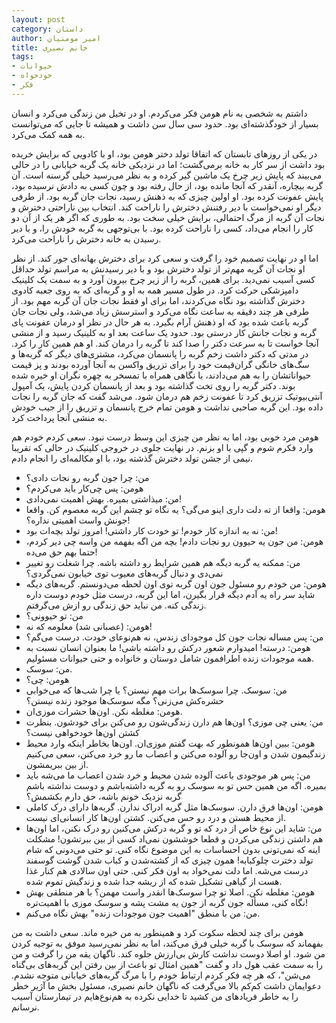 ```yaml
---
layout: post
category: داستان
author: امیر مومنیان
title: خانم نصیری
tags:
- حیوانات
- خودخواه
- فکر
---
```


داشتم به شخصی به نام هومن فکر می‌کردم. او در تخیل من زندگی می‌کرد و انسان بسیار از خودگذشته‌ای بود. حدود سی سال سن داشت و همیشه تا جایی که می‌توانست به همه کمک می‌کرد.

در یکی از روزهای تابستان که اتفاقا تولد دختر هومن بود، او با کادویی که برایش خریده بود داشت از سر کار به خانه برمی‌گشت؛ اما در نزدیکی خانه یک گربه خیابانی را در حالی می‌بیند که پایش زیر چرخ یک ماشین گیر کرده و به نظر می‌رسید خیلی گرسنه است. آن گربه بیچاره، آنقدر که آنجا مانده بود، از حال رفته بود و چون کسی به دادش نرسیده بود، پایش عفونت کرده بود. او اولین چیزی که به ذهنش رسید، نجات جان گربه بود. از طرفی دیگر او نمی‌خواست با دیر رفتنش دخترش را ناراحت کند. انتخاب بین ناراحتی دخترش و نجات آن گربه از مرگ احتمالی، برایش خیلی سخت بود. به طوری که اگر هر یک از آن دو کار را انجام می‌داد، کسی را ناراحت کرده بود. با بی‌توجهی به گربه خودش را، و با دیر رسیدن به خانه دخترش را ناراحت می‌کرد.

اما او در نهایت تصمیم خود را گرفت و سعی کرد برای دخترش بهانه‌ای جور کند. از نظر او نجات آن گربه مهم‌تر از تولد دخترش بود و با دیر رسیدنش به مراسم تولد حداقل کسی آسیب نمی‌دید. برای همین، گربه را از زیر چرخ بیرون آورد و به سمت یک کلینیک دامپزشکی حرکت کرد. در طول مسیر همه به او و گربه‌ای که به روی جعبه کادوی دخترش گذاشته بود نگاه می‌کردند، اما برای او فقط نجات جان آن گربه مهم بود. از طرفی هر چند دقیقه به ساعت نگاه می‌کرد و استرسش زیاد می‌شد، ولی نجات جان گربه باعث شده بود که او ذهنش آرام بگیرد. به هر حال در نظر او درمان عفونت پای گربه و نجات جانش کار درستی بود. حدود یک ساعت بعد او به کلینیک رسید و از منشی آنجا خواست تا به سرعت دکتر را صدا کند تا گربه را درمان کند. او هم همین کار را کرد. در مدتی که دکتر داشت زخم گربه را پانسمان می‌کرد، مشتری‌های دیگر که گربه‌ها و سگ‌های خانگی گران‌قیمت خود را برای تزریق واکسن به آنجا آورده بودند و پز قیمت حیواناتشان را به هم می‌دادند، با نگاهی همراه با تمسخر به چهره نگران او خیره شده بوند. دکتر گربه را روی تخت گذاشته بود و بعد از پانسمان کردن پایش، یک آمپول آنتی‌بیوتیک تزریق کرد تا عفونت زخم هم درمان شود. می‌شد گفت که جان گربه را نجات داده بود. این گربه صاحبی نداشت و هومن تمام خرج پانسمان و تزریق را از جیب خودش به منشی آنجا پرداخت کرد.

هومن مرد خوبی بود، اما به نظر من چیزی این وسط درست نبود. سعی کردم خودم هم وارد فکرم شوم و گپی با او بزنم. در نهایت جلوی در خروجی کلینیک در حالی که تقریبا نیمی از جشن تولد دخترش گذشته بود، با او مکالمه‌ای را انجام دادم.

- من: چرا جون گربه رو نجات دادی؟
- هومن: پس چی‌کار باید می‌کردم؟
- من: میذاشتی بمیره. بهش اهمیت نمی‌دادی!
- هومن: واقعا از ته دلت داری اینو می‌گی؟ یه نگاه تو چشم این گربه معصوم کن. واقعا جونش واست اهمیتی نداره؟!
- من: نه به اندازه کار خودم! تو خودت کار داشتی! امروز تولد بچه‌ات بود!
- هومن: من جون یه حیوون رو نجات دادم! بچه من اگه بفهمه من واسه چی دیر کردم، حتما بهم حق می‌ده!
- من: ممکنه یه گربه دیگه هم همین شرایط رو داشته باشه. چرا شغلت رو تغییر نمی‌دی و دنبال گربه‌های معیوب توی خیابون نمی‌گردی؟
- هومن: من خودم رو مسئول جون اون گربه توی اون لحظه می‌دونستم. گربه‌های دیگه شاید سر راه یه آدم دیگه قرار بگیرن، اما این گربه، درست مثل خودم دوست داره زندگی کنه. من نباید حق زندگی رو ازش می‌گرفتم.
- من: تو حیوونی؟
- هومن: (عصبانی شد) معلومه که نه!
- من: پس مساله نجات جون کل موجودای زندس، نه هم‌نوعای خودت. درست می‌گم؟
- هومن: درسته! امیدوارم شعور درکش رو داشته باشی! ما بعنوان انسان نسبت به همه موجودات زنده اطرافمون شامل دوستان و خانواده و حتی حیوانات مسئولیم.
- من: سوسک.
- هومن: چی؟
- من: سوسک. چرا سوسک‌ها برات مهم نیستن؟ یا چرا شب‌ها که می‌خوابی حشره‌کش می‌زنی؟ مگه سوسک‌ها موجود زنده نیستن؟
- هومن: مغلطه نکن. اون‌ها حشرات موزی‌ان.
- من: یعنی چی موزی؟ اون‌ها هم دارن زندگی‌شون رو می‌کنن برای خودشون. بنظرت کشتن اون‌ها خودخواهی نیست؟
- هومن: ببین اون‌ها همونطور که بهت گفتم موزی‌ان. اون‌ها بخاطر اینکه وارد محیط زندگیمون شدن و اون‌جا رو آلوده می‌کنن و اعصاب ما رو خرد می‌کنن، سعی می‌کنیم از بین ببریمشون.
- من: پس هر موجودی باعث آلوده شدن محیط و خرد شدن اعصاب ما می‌شه باید بمیره. اگه من همین حس تو به سوسک رو به گربه داشته‌باشم و دوست نداشته باشم گربه نزدیک خونم باشه، حق دارم بکشمش؟
- هومن: اون‌ها فرق دارن. سوسک‌ها مثل گربه ادراک ندارن. گربه‌ها دارای درک کاملی از محیط هستن و درد رو حس می‌کنن. کشتن اون‌ها کار انسانی‌ای نیست.
- من: شاید این نوع خاص از درد که تو و گربه درکش می‌کنین رو درک نکنن، اما اون‌ها هم داشتن زندگی می‌کردن و قطعا خوششون نمی‌اد کسی از بین ببرتشون! مشکلت اینه که نمی‌تونی بدون احساسات به این موضوع نگاه کنی. تو حتی می‌دونی که شام تولد دخترت چلوکبابه! همون چیزی که از کشته‌شدن و کباب شدن گوشت گوسفند درست می‌شه. اما دلت نمی‌خواد به اون فکر کنی. حتی اون سالادی هم کنار غذا هست از گیاهی تشکیل شده که از ریشه جدا شده و زندگیش تموم شده.
- هومن: مغلطه نکن. اصلا تو چرا سوسک‌ها انقدر واست مهمن؟ با هر منطقی بهش نگاه کنی، مسأله جون گربه از جون یه مشت پشه و سوسک موزی با اهمیت‌تره!
- من: من با منطق "اهمیت جون موجودات زنده" بهش نگاه می‌کنم.




هومن برای چند لحظه سکوت کرد و همینطور به من خیره ماند. سعی داشت به من بفهماند که سوسک با گربه خیلی فرق می‌کند، اما به نظر نمی‌رسید موفق به توجیه کردن من شود. او اصلا دوست نداشت کارش بی‌ارزش جلوه کند. ناگهان یقه من را گرفت و من را به سمت عقب هول داد و گفت "همین امثال تو باعث از بین رفتن این گربه‌های بی‌گناه می‌شن"، که هر چه فکر کردم ارتباط خودم را با مرگ گربه‌های خیابانی متوجه نشدم. دعوایمان داشت کم‌کم بالا می‌گرفت که ناگهان خانم نصیری، مسئول بخش ما آژیر خطر را به خاطر فریادهای من کشید تا خدایی نکرده به هم‌نوع‌هایم در تیمارستان آسیب نرسانم.
